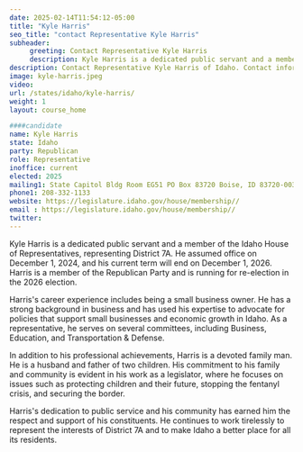```yaml
---
date: 2025-02-14T11:54:12-05:00
title: "Kyle Harris"
seo_title: "contact Representative Kyle Harris"
subheader:
     greeting: Contact Representative Kyle Harris
     description: Kyle Harris is a dedicated public servant and a member of the Idaho House of Representatives, representing District 7A. He assumed office on December 1, 2024, and his current term will end on December 1, 2026.
description: Contact Representative Kyle Harris of Idaho. Contact information for Kyle Harris includes email address, phone number, and mailing address.
image: kyle-harris.jpeg
video:
url: /states/idaho/kyle-harris/
weight: 1
layout: course_home

####candidate
name: Kyle Harris
state: Idaho
party: Republican
role: Representative
inoffice: current
elected: 2025
mailing1: State Capitol Bldg Room EG51 PO Box 83720 Boise, ID 83720-0038
phone1: 208-332-1133
website: https://legislature.idaho.gov/house/membership//
email : https://legislature.idaho.gov/house/membership//
twitter: 
---
```

Kyle Harris is a dedicated public servant and a member of the Idaho House of Representatives, representing District 7A. He assumed office on December 1, 2024, and his current term will end on December 1, 2026. Harris is a member of the Republican Party and is running for re-election in the 2026 election.

Harris's career experience includes being a small business owner. He has a strong background in business and has used his expertise to advocate for policies that support small businesses and economic growth in Idaho. As a representative, he serves on several committees, including Business, Education, and Transportation & Defense.

In addition to his professional achievements, Harris is a devoted family man. He is a husband and father of two children. His commitment to his family and community is evident in his work as a legislator, where he focuses on issues such as protecting children and their future, stopping the fentanyl crisis, and securing the border.

Harris's dedication to public service and his community has earned him the respect and support of his constituents. He continues to work tirelessly to represent the interests of District 7A and to make Idaho a better place for all its residents.
